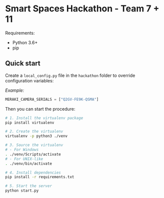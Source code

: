 # Smart Spaces Hackathon - Team 7 + 11

Requirements:

- Python 3.6+
- pip

## Quick start

Create a `local_config.py` file in the `hackathon` folder to override configuration variables:

*Example:*
```python
MERAKI_CAMERA_SERIALS = ["Q2GV-FE9K-QSMA"]
```

Then you can start the procedure:

```bash
# 1. Install the virtualenv package
pip install virtualenv

# 2. Create the virtualenv
virtualenv -p python3 ./venv

# 3. Source the virtualenv
# - For Windows
. ./venv/Scripts/activate
# - For UNIX-like
. ./venv/bin/activate

# 4. Install dependencies
pip install -r requirements.txt

# 5. Start the server
python start.py
```
